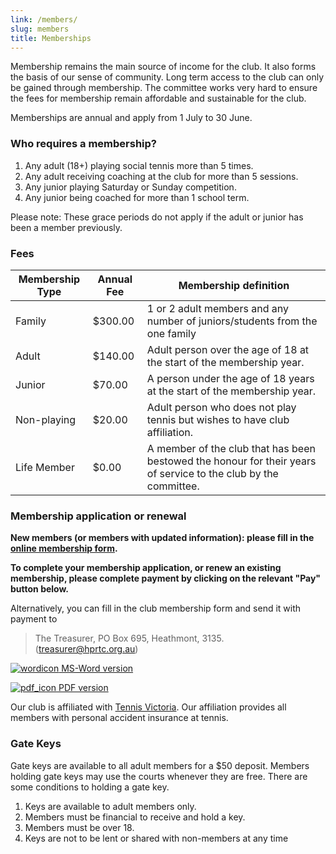 ```yaml
---
link: /members/
slug: members
title: Memberships
---
```


Membership remains the main source of income for the club.  It also forms the basis of our sense of community. Long term access to the club can only be gained through membership. The committee works very hard to ensure the fees for membership remain affordable and sustainable for the club.

Memberships are annual and apply from 1 July to 30 June.

### Who requires a membership?

  1. Any adult (18+) playing social tennis more than 5 times.
  2. Any adult receiving coaching at the club for more than 5 sessions.
  3. Any junior playing Saturday or Sunday competition.
  4. Any junior being coached for more than 1 school term.

Please note: These grace periods do not apply if the adult or junior has been a member previously.

### Fees

| Membership Type | Annual Fee | Membership definition                                                                                           |
|----------------|-----------|-----------------------------------------------------------------------------------------------------------------|
| Family         | $300.00   | 1 or 2 adult members and any number of juniors/students from the one family                                     |
| Adult          | $140.00   | Adult person over the age of 18 at the start of the membership year.                                            |
| Junior         | $70.00    | A person under the age of 18 years at the start of the membership year.                                         |
| Non-playing    |  $20.00   | Adult person who does not play tennis but wishes to have club affiliation.                                      |
| Life Member    | $0.00     | A member of the club that has been bestowed the honour for their years of service to the club by the committee. |


### Membership application or renewal

**New members (or members with updated information): please fill in the [online membership form](https://forms.gle/g1vQEMYdZYFuNnx9A).**

**To complete your membership application, or renew an existing membership, please complete payment by clicking on the relevant "Pay" button below.**

<script async src="https://js.stripe.com/v3/pricing-table.js"></script>
<stripe-pricing-table pricing-table-id="prctbl_1MODouJNJiUn3wOdxEgLmWs0"
publishable-key="pk_live_51MLIjWJNJiUn3wOdGfOCdgBbBjkcDaWpDn1zkkoM57Yf6NX6sRVu55wFWbXfa9U9cijp2LOpLX0WcF3Pi8uVC9Ma00zOXshH93">
</stripe-pricing-table>

Alternatively, you can fill in the club membership form and send it with payment to

> The Treasurer, PO Box 695, Heathmont, 3135. (treasurer@hprtc.org.au)

  [![wordicon](/media/wordicon.png) MS-Word version](/media/HPRTC-New-Membership-Application.docx)

  [![pdf_icon](/media/pdf_icon.png) PDF version](/media/HPRTC-New-Membership-Application.pdf)

Our club is affiliated with [Tennis Victoria](http://www.tennis.com.au/vic/).  Our affiliation provides all members with personal accident insurance at tennis.

### Gate Keys

Gate keys are available to all adult members for a $50 deposit. Members holding gate keys may use the courts whenever they are free. There are some conditions to holding a gate key.

  1. Keys are available to adult members only.
  2. Members must be financial to receive and hold a key.
  3. Members must be over 18.
  4. Keys are not to be lent or shared with non-members at any time

